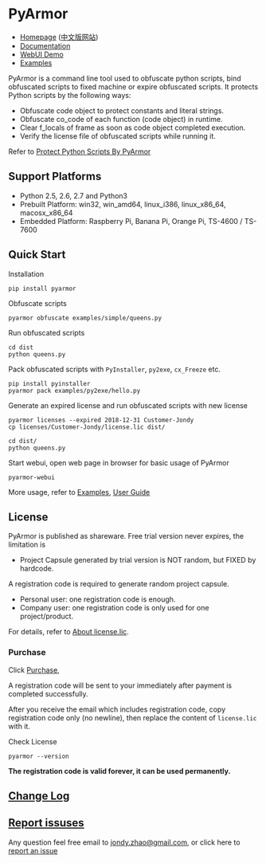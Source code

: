 # PyArmor

* [Homepage](http://pyarmor.dashingsoft.com) ([中文版网站](http://pyarmor.dashingsoft.com/index-zh.html))
* [Documentation](https://pyarmor.readthedocs.io/en/latest/)
* [WebUI Demo](http://pyarmor.dashingsoft.com/demo/index.html)
* [Examples](src/examples)

PyArmor is a command line tool used to obfuscate python scripts, bind
obfuscated scripts to fixed machine or expire obfuscated scripts. It
protects Python scripts by the following ways:

* Obfuscate code object to protect constants and literal strings.
* Obfuscate co_code of each function (code object) in runtime.
* Clear f_locals of frame as soon as code object completed execution.
* Verify the license file of obfuscated scripts while running it.

Refer to [Protect Python Scripts By PyArmor](docs/protect-python-scripts-by-pyarmor.md)

## Support Platforms

- Python 2.5, 2.6, 2.7 and Python3
- Prebuilt Platform: win32, win_amd64, linux_i386, linux_x86_64, macosx_x86_64
- Embedded Platform: Raspberry Pi, Banana Pi, Orange Pi, TS-4600 / TS-7600

## Quick Start

Installation

    pip install pyarmor

Obfuscate scripts

    pyarmor obfuscate examples/simple/queens.py

Run obfuscated scripts

    cd dist
    python queens.py

Pack obfuscated scripts with `PyInstaller`, `py2exe`, `cx_Freeze` etc.

    pip install pyinstaller
    pyarmor pack examples/py2exe/hello.py

Generate an expired license and run obfuscated scripts with new license

    pyarmor licenses --expired 2018-12-31 Customer-Jondy
    cp licenses/Customer-Jondy/license.lic dist/

    cd dist/
    python queens.py

Start webui, open web page in browser for basic usage of PyArmor

    pyarmor-webui

More usage, refer to [Examples](src/examples/README.md), [User Guide](src/user-guide.md)

## License

PyArmor is published as shareware. Free trial version never expires, the limitation is

- Project Capsule generated by trial version is NOT random, but FIXED by hardcode.

A registration code is required to generate random project capsule.

- Personal user: one registration code is enough.
- Company user: one registration code is only used for one project/product.

For details, refer to [About license.lic](src/user-guide.md#about-licenselic).

### Purchase

Click [Purchase](https://order.shareit.com/cart/add?vendorid=200089125&PRODUCT[300871197]=1),

A registration code will be sent to your immediately after payment is completed successfully.

After you receive the email which includes registration code, copy registration
code only (no newline), then replace the content of `license.lic` with it.

Check License

    pyarmor --version

**The registration code is valid forever, it can be used permanently.**

## [Change Log](ChangeLog.rst)

## [Report issuses](https://github.com/dashingsoft/pyarmor/issues)

Any question feel free email to <jondy.zhao@gmail.com>, or click here
to [report an issue](https://github.com/dashingsoft/pyarmor/issues)

